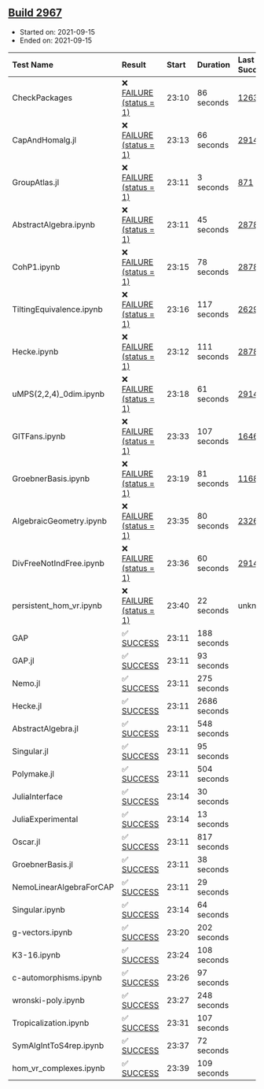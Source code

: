 ## [Build 2967](https://oscarci.mathematik.uni-kl.de/job/oscar-stable/2967/)

* Started on: 2021-09-15
* Ended on: 2021-09-15

| Test Name    | Result | Start | Duration | Last Success | First Failure |
|:-------------|:-------|:------|:---------|:-------------|:--------------|
| CheckPackages | ❌ [FAILURE (status = 1)](https://oscarci.mathematik.uni-kl.de/job/oscar-stable/2967/artifact/logs/build-2967/CheckPackages.log) | 23:10 | 86 seconds | [1263](https://oscarci.mathematik.uni-kl.de/job/oscar-stable/1263/) | [1264](https://oscarci.mathematik.uni-kl.de/job/oscar-stable/1264/) |
| CapAndHomalg.jl | ❌ [FAILURE (status = 1)](https://oscarci.mathematik.uni-kl.de/job/oscar-stable/2967/artifact/logs/build-2967/CapAndHomalg.jl.log) | 23:13 | 66 seconds | [2914](https://oscarci.mathematik.uni-kl.de/job/oscar-stable/2914/) | [2915](https://oscarci.mathematik.uni-kl.de/job/oscar-stable/2915/) |
| GroupAtlas.jl | ❌ [FAILURE (status = 1)](https://oscarci.mathematik.uni-kl.de/job/oscar-stable/2967/artifact/logs/build-2967/GroupAtlas.jl.log) | 23:11 | 3 seconds | [871](https://oscarci.mathematik.uni-kl.de/job/oscar-stable/871/) | [872](https://oscarci.mathematik.uni-kl.de/job/oscar-stable/872/) |
| AbstractAlgebra.ipynb | ❌ [FAILURE (status = 1)](https://oscarci.mathematik.uni-kl.de/job/oscar-stable/2967/artifact/logs/build-2967/AbstractAlgebra.ipynb.log) | 23:11 | 45 seconds | [2878](https://oscarci.mathematik.uni-kl.de/job/oscar-stable/2878/) | [2879](https://oscarci.mathematik.uni-kl.de/job/oscar-stable/2879/) |
| CohP1.ipynb | ❌ [FAILURE (status = 1)](https://oscarci.mathematik.uni-kl.de/job/oscar-stable/2967/artifact/logs/build-2967/CohP1.ipynb.log) | 23:15 | 78 seconds | [2878](https://oscarci.mathematik.uni-kl.de/job/oscar-stable/2878/) | [2879](https://oscarci.mathematik.uni-kl.de/job/oscar-stable/2879/) |
| TiltingEquivalence.ipynb | ❌ [FAILURE (status = 1)](https://oscarci.mathematik.uni-kl.de/job/oscar-stable/2967/artifact/logs/build-2967/TiltingEquivalence.ipynb.log) | 23:16 | 117 seconds | [2629](https://oscarci.mathematik.uni-kl.de/job/oscar-stable/2629/) | [2630](https://oscarci.mathematik.uni-kl.de/job/oscar-stable/2630/) |
| Hecke.ipynb | ❌ [FAILURE (status = 1)](https://oscarci.mathematik.uni-kl.de/job/oscar-stable/2967/artifact/logs/build-2967/Hecke.ipynb.log) | 23:12 | 111 seconds | [2878](https://oscarci.mathematik.uni-kl.de/job/oscar-stable/2878/) | [2879](https://oscarci.mathematik.uni-kl.de/job/oscar-stable/2879/) |
| uMPS(2,2,4)_0dim.ipynb | ❌ [FAILURE (status = 1)](https://oscarci.mathematik.uni-kl.de/job/oscar-stable/2967/artifact/logs/build-2967/uMPS-2-2-4-_0dim.ipynb.log) | 23:18 | 61 seconds | [2914](https://oscarci.mathematik.uni-kl.de/job/oscar-stable/2914/) | [2915](https://oscarci.mathematik.uni-kl.de/job/oscar-stable/2915/) |
| GITFans.ipynb | ❌ [FAILURE (status = 1)](https://oscarci.mathematik.uni-kl.de/job/oscar-stable/2967/artifact/logs/build-2967/GITFans.ipynb.log) | 23:33 | 107 seconds | [1646](https://oscarci.mathematik.uni-kl.de/job/oscar-stable/1646/) | [1647](https://oscarci.mathematik.uni-kl.de/job/oscar-stable/1647/) |
| GroebnerBasis.ipynb | ❌ [FAILURE (status = 1)](https://oscarci.mathematik.uni-kl.de/job/oscar-stable/2967/artifact/logs/build-2967/GroebnerBasis.ipynb.log) | 23:19 | 81 seconds | [1168](https://oscarci.mathematik.uni-kl.de/job/oscar-stable/1168/) | [1169](https://oscarci.mathematik.uni-kl.de/job/oscar-stable/1169/) |
| AlgebraicGeometry.ipynb | ❌ [FAILURE (status = 1)](https://oscarci.mathematik.uni-kl.de/job/oscar-stable/2967/artifact/logs/build-2967/AlgebraicGeometry.ipynb.log) | 23:35 | 80 seconds | [2326](https://oscarci.mathematik.uni-kl.de/job/oscar-stable/2326/) | [2327](https://oscarci.mathematik.uni-kl.de/job/oscar-stable/2327/) |
| DivFreeNotIndFree.ipynb | ❌ [FAILURE (status = 1)](https://oscarci.mathematik.uni-kl.de/job/oscar-stable/2967/artifact/logs/build-2967/DivFreeNotIndFree.ipynb.log) | 23:36 | 60 seconds | [2914](https://oscarci.mathematik.uni-kl.de/job/oscar-stable/2914/) | [2915](https://oscarci.mathematik.uni-kl.de/job/oscar-stable/2915/) |
| persistent_hom_vr.ipynb | ❌ [FAILURE (status = 1)](https://oscarci.mathematik.uni-kl.de/job/oscar-stable/2967/artifact/logs/build-2967/persistent_hom_vr.ipynb.log) | 23:40 | 22 seconds | unknown | unknown |
| GAP | ✅ [SUCCESS](https://oscarci.mathematik.uni-kl.de/job/oscar-stable/2967/artifact/logs/build-2967/GAP.log) | 23:11 | 188 seconds |  |  |
| GAP.jl | ✅ [SUCCESS](https://oscarci.mathematik.uni-kl.de/job/oscar-stable/2967/artifact/logs/build-2967/GAP.jl.log) | 23:11 | 93 seconds |  |  |
| Nemo.jl | ✅ [SUCCESS](https://oscarci.mathematik.uni-kl.de/job/oscar-stable/2967/artifact/logs/build-2967/Nemo.jl.log) | 23:11 | 275 seconds |  |  |
| Hecke.jl | ✅ [SUCCESS](https://oscarci.mathematik.uni-kl.de/job/oscar-stable/2967/artifact/logs/build-2967/Hecke.jl.log) | 23:11 | 2686 seconds |  |  |
| AbstractAlgebra.jl | ✅ [SUCCESS](https://oscarci.mathematik.uni-kl.de/job/oscar-stable/2967/artifact/logs/build-2967/AbstractAlgebra.jl.log) | 23:11 | 548 seconds |  |  |
| Singular.jl | ✅ [SUCCESS](https://oscarci.mathematik.uni-kl.de/job/oscar-stable/2967/artifact/logs/build-2967/Singular.jl.log) | 23:11 | 95 seconds |  |  |
| Polymake.jl | ✅ [SUCCESS](https://oscarci.mathematik.uni-kl.de/job/oscar-stable/2967/artifact/logs/build-2967/Polymake.jl.log) | 23:11 | 504 seconds |  |  |
| JuliaInterface | ✅ [SUCCESS](https://oscarci.mathematik.uni-kl.de/job/oscar-stable/2967/artifact/logs/build-2967/JuliaInterface.log) | 23:14 | 30 seconds |  |  |
| JuliaExperimental | ✅ [SUCCESS](https://oscarci.mathematik.uni-kl.de/job/oscar-stable/2967/artifact/logs/build-2967/JuliaExperimental.log) | 23:14 | 13 seconds |  |  |
| Oscar.jl | ✅ [SUCCESS](https://oscarci.mathematik.uni-kl.de/job/oscar-stable/2967/artifact/logs/build-2967/Oscar.jl.log) | 23:11 | 817 seconds |  |  |
| GroebnerBasis.jl | ✅ [SUCCESS](https://oscarci.mathematik.uni-kl.de/job/oscar-stable/2967/artifact/logs/build-2967/GroebnerBasis.jl.log) | 23:11 | 38 seconds |  |  |
| NemoLinearAlgebraForCAP | ✅ [SUCCESS](https://oscarci.mathematik.uni-kl.de/job/oscar-stable/2967/artifact/logs/build-2967/NemoLinearAlgebraForCAP.log) | 23:11 | 29 seconds |  |  |
| Singular.ipynb | ✅ [SUCCESS](https://oscarci.mathematik.uni-kl.de/job/oscar-stable/2967/artifact/logs/build-2967/Singular.ipynb.log) | 23:14 | 64 seconds |  |  |
| g-vectors.ipynb | ✅ [SUCCESS](https://oscarci.mathematik.uni-kl.de/job/oscar-stable/2967/artifact/logs/build-2967/g-vectors.ipynb.log) | 23:20 | 202 seconds |  |  |
| K3-16.ipynb | ✅ [SUCCESS](https://oscarci.mathematik.uni-kl.de/job/oscar-stable/2967/artifact/logs/build-2967/K3-16.ipynb.log) | 23:24 | 108 seconds |  |  |
| c-automorphisms.ipynb | ✅ [SUCCESS](https://oscarci.mathematik.uni-kl.de/job/oscar-stable/2967/artifact/logs/build-2967/c-automorphisms.ipynb.log) | 23:26 | 97 seconds |  |  |
| wronski-poly.ipynb | ✅ [SUCCESS](https://oscarci.mathematik.uni-kl.de/job/oscar-stable/2967/artifact/logs/build-2967/wronski-poly.ipynb.log) | 23:27 | 248 seconds |  |  |
| Tropicalization.ipynb | ✅ [SUCCESS](https://oscarci.mathematik.uni-kl.de/job/oscar-stable/2967/artifact/logs/build-2967/Tropicalization.ipynb.log) | 23:31 | 107 seconds |  |  |
| SymAlgIntToS4rep.ipynb | ✅ [SUCCESS](https://oscarci.mathematik.uni-kl.de/job/oscar-stable/2967/artifact/logs/build-2967/SymAlgIntToS4rep.ipynb.log) | 23:37 | 72 seconds |  |  |
| hom_vr_complexes.ipynb | ✅ [SUCCESS](https://oscarci.mathematik.uni-kl.de/job/oscar-stable/2967/artifact/logs/build-2967/hom_vr_complexes.ipynb.log) | 23:39 | 109 seconds |  |  |
